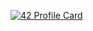 [![42 Profile Card](https://1337-readme.vercel.app/api/profile?cursus=42cursus&dark=true&email=hide&login=amiski)](https://github.com/mohouyizme/1337-readme)
